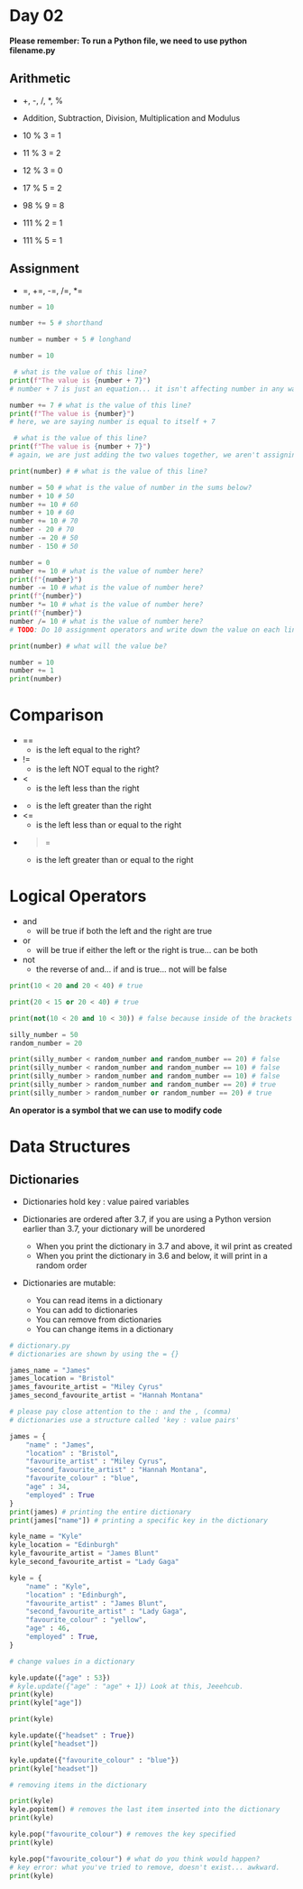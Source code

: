 # Day 02

**Please remember: To run a Python file, we need to use python filename.py**

## Arithmetic

* +, -, /, *, %
* Addition, Subtraction, Division, Multiplication and Modulus

* 10 % 3 = 1
* 11 % 3 = 2
* 12 % 3 = 0
* 17 % 5 = 2
* 98 % 9 = 8
* 111 % 2 = 1
* 111 % 5 = 1

## Assignment 

* =, +=, -=, /=, *=
```python
number = 10

number += 5 # shorthand

number = number + 5 # longhand

number = 10

 # what is the value of this line?
print(f"The value is {number + 7}")
# number + 7 is just an equation... it isn't affecting number in any way

number += 7 # what is the value of this line?
print(f"The value is {number}")
# here, we are saying number is equal to itself + 7

 # what is the value of this line?
print(f"The value is {number + 7}")
# again, we are just adding the two values together, we aren't assigning anything to number

print(number) # # what is the value of this line?

number = 50 # what is the value of number in the sums below?
number + 10 # 50 
number += 10 # 60
number + 10 # 60
number += 10 # 70 
number - 20 # 70
number -= 20 # 50
number - 150 # 50

number = 0
number += 10 # what is the value of number here?
print(f"{number}")
number -= 10 # what is the value of number here?
print(f"{number}")
number *= 10 # what is the value of number here?
print(f"{number}")
number /= 10 # what is the value of number here?
# TODO: Do 10 assignment operators and write down the value on each line

print(number) # what will the value be?

number = 10
number += 1
print(number)
```

# Comparison

* ==
    * is the left equal to the right?
* != 
    * is the left NOT equal to the right?
* <
    * is the left less than the right
* > 
    * is the left greater than the right
* <=
    * is the left less than or equal to the right
* >=
    * is the left greater than or equal to the right

# Logical Operators

* and
    * will be true if both the left and the right are true
* or
    * will be true if either the left or the right is true... can be both
* not
    * the reverse of and... if and is true... not will be false

```python
print(10 < 20 and 20 < 40) # true

print(20 < 15 or 20 < 40) # true

print(not(10 < 20 and 10 < 30)) # false because inside of the brackets is true

silly_number = 50
random_number = 20

print(silly_number < random_number and random_number == 20) # false
print(silly_number < random_number and random_number == 10) # false 
print(silly_number > random_number and random_number == 10) # false
print(silly_number > random_number and random_number == 20) # true
print(silly_number > random_number or random_number == 20) # true
```

**An operator is a symbol that we can use to modify code**

# Data Structures

## Dictionaries

* Dictionaries hold key : value paired variables
* Dictionaries are ordered after 3.7, if you are using a Python version earlier than 3.7, your dictionary will be unordered
    * When you print the dictionary in 3.7 and above, it wil print as created
    * When you print the dictionary in 3.6 and below, it will print in a random order

* Dictionaries are mutable:
    * You can read items in a dictionary
    * You can add to dictionaries
    * You can remove from dictionaries
    * You can change items in a dictionary

```python
# dictionary.py
# dictionaries are shown by using the = {}

james_name = "James"
james_location = "Bristol"
james_favourite_artist = "Miley Cyrus"
james_second_favourite_artist = "Hannah Montana"

# please pay close attention to the : and the , (comma)
# dictionaries use a structure called 'key : value pairs'

james = {
    "name" : "James",
    "location" : "Bristol",
    "favourite_artist" : "Miley Cyrus",
    "second_favourite_artist" : "Hannah Montana",
    "favourite_colour" : "blue",
    "age" : 34,
    "employed" : True
}
print(james) # printing the entire dictionary
print(james["name"]) # printing a specific key in the dictionary

kyle_name = "Kyle"
kyle_location = "Edinburgh"
kyle_favourite_artist = "James Blunt"
kyle_second_favourite_artist = "Lady Gaga"

kyle = {
    "name" : "Kyle",
    "location" : "Edinburgh",
    "favourite_artist" : "James Blunt",
    "second_favourite_artist" : "Lady Gaga",
    "favourite_colour" : "yellow",
    "age" : 46,
    "employed" : True,
}

# change values in a dictionary

kyle.update({"age" : 53})
# kyle.update({"age" : "age" + 1}) Look at this, Jeeehcub.
print(kyle)
print(kyle["age"])

print(kyle)

kyle.update({"headset" : True})
print(kyle["headset"])

kyle.update({"favourite_colour" : "blue"})
print(kyle["headset"])

# removing items in the dictionary

print(kyle)
kyle.popitem() # removes the last item inserted into the dictionary
print(kyle)

kyle.pop("favourite_colour") # removes the key specified
print(kyle)

kyle.pop("favourite_colour") # what do you think would happen?
# key error: what you've tried to remove, doesn't exist... awkward.
print(kyle)
```